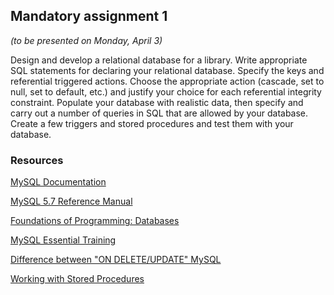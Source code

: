 ## Mandatory assignment 1
_(to be presented on Monday, April 3)_

Design and develop a relational database for a library. Write appropriate SQL statements for declaring your relational database. Specify the keys and referential triggered actions. Choose the appropriate action (cascade, set to null, set to default, etc.) and justify your choice for each referential integrity constraint. Populate your database with realistic data, then specify and carry out a number of queries in SQL that are allowed by your database. Create a few triggers and stored procedures and test them with your database.

### Resources
[MySQL Documentation](https://dev.mysql.com/doc/)

[MySQL 5.7 Reference Manual](https://dev.mysql.com/doc/refman/5.7/en/)

[Foundations of Programming: Databases](https://www.lynda.com/Programming-Foundations-tutorials/Foundations-Programming-Databases/412845-2.html)

[MySQL Essential Training](https://www.lynda.com/MySQL-tutorials/MySQL-Essential-Training/139986-2.html)

[Difference between "ON DELETE/UPDATE" MySQL](http://dba.stackexchange.com/questions/74627/difference-between-on-delete-cascade-on-update-cascade-in-mysql?answertab=votes#tab-top)

[Working with Stored Procedures](https://dev.mysql.com/doc/connector-net/en/connector-net-tutorials-stored-procedures.html)
